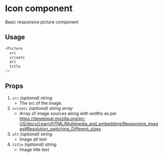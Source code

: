 # Icon component
Basic responsive picture component
## Usage

~~~js
<Picture
  src
  srcsets
  alt
  title
/>
~~~

## Props

1. `src` *(optional) string*
    * The src of the image.
2. `srcsets` *(optional) string array*
	* Array of image sources along with widths as per https://developer.mozilla.org/en-US/docs/Learn/HTML/Multimedia_and_embedding/Responsive_images#Resolution_switching_Different_sizes
3. `alt` *(optional) string*
	* Image alt text
4. `title` *(optional) string*
    * Image title text
